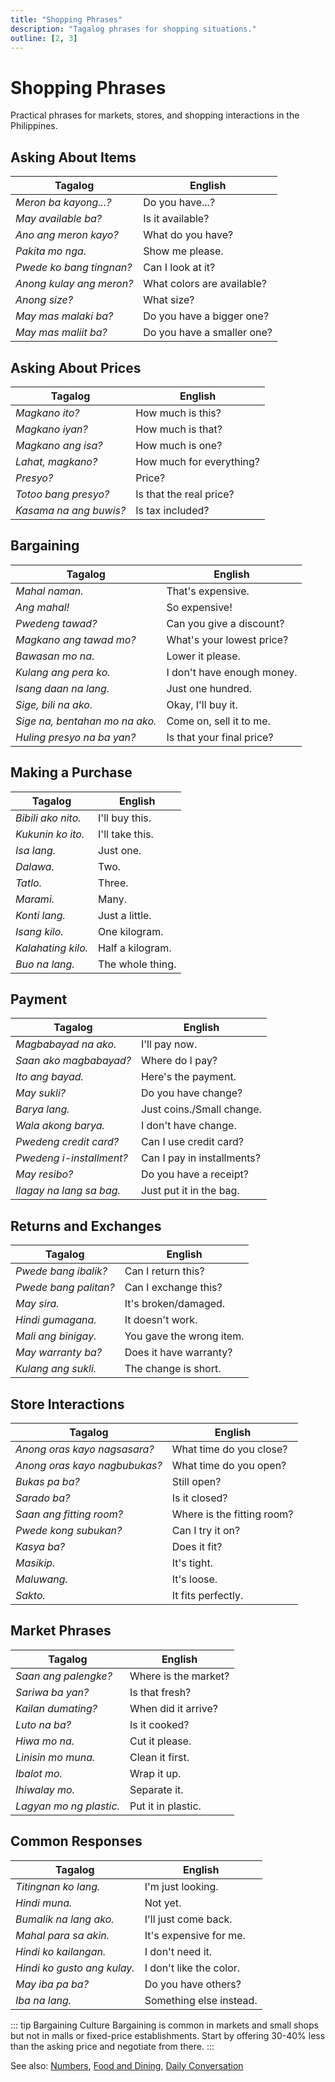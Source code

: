 ```yaml
---
title: "Shopping Phrases"
description: "Tagalog phrases for shopping situations."
outline: [2, 3]
---
```


# Shopping Phrases

Practical phrases for markets, stores, and shopping interactions in the Philippines.

## Asking About Items

| Tagalog | English |
| ------- | ------- |
| *Meron ba kayong...?* | Do you have...? |
| *May available ba?* | Is it available? |
| *Ano ang meron kayo?* | What do you have? |
| *Pakita mo nga.* | Show me please. |
| *Pwede ko bang tingnan?* | Can I look at it? |
| *Anong kulay ang meron?* | What colors are available? |
| *Anong size?* | What size? |
| *May mas malaki ba?* | Do you have a bigger one? |
| *May mas maliit ba?* | Do you have a smaller one? |

## Asking About Prices

| Tagalog | English |
| ------- | ------- |
| *Magkano ito?* | How much is this? |
| *Magkano iyan?* | How much is that? |
| *Magkano ang isa?* | How much is one? |
| *Lahat, magkano?* | How much for everything? |
| *Presyo?* | Price? |
| *Totoo bang presyo?* | Is that the real price? |
| *Kasama na ang buwis?* | Is tax included? |

## Bargaining

| Tagalog | English |
| ------- | ------- |
| *Mahal naman.* | That's expensive. |
| *Ang mahal!* | So expensive! |
| *Pwedeng tawad?* | Can you give a discount? |
| *Magkano ang tawad mo?* | What's your lowest price? |
| *Bawasan mo na.* | Lower it please. |
| *Kulang ang pera ko.* | I don't have enough money. |
| *Isang daan na lang.* | Just one hundred. |
| *Sige, bili na ako.* | Okay, I'll buy it. |
| *Sige na, bentahan mo na ako.* | Come on, sell it to me. |
| *Huling presyo na ba yan?* | Is that your final price? |

## Making a Purchase

| Tagalog | English |
| ------- | ------- |
| *Bibili ako nito.* | I'll buy this. |
| *Kukunin ko ito.* | I'll take this. |
| *Isa lang.* | Just one. |
| *Dalawa.* | Two. |
| *Tatlo.* | Three. |
| *Marami.* | Many. |
| *Konti lang.* | Just a little. |
| *Isang kilo.* | One kilogram. |
| *Kalahating kilo.* | Half a kilogram. |
| *Buo na lang.* | The whole thing. |

## Payment

| Tagalog | English |
| ------- | ------- |
| *Magbabayad na ako.* | I'll pay now. |
| *Saan ako magbabayad?* | Where do I pay? |
| *Ito ang bayad.* | Here's the payment. |
| *May sukli?* | Do you have change? |
| *Barya lang.* | Just coins./Small change. |
| *Wala akong barya.* | I don't have change. |
| *Pwedeng credit card?* | Can I use credit card? |
| *Pwedeng i-installment?* | Can I pay in installments? |
| *May resibo?* | Do you have a receipt? |
| *Ilagay na lang sa bag.* | Just put it in the bag. |

## Returns and Exchanges

| Tagalog | English |
| ------- | ------- |
| *Pwede bang ibalik?* | Can I return this? |
| *Pwede bang palitan?* | Can I exchange this? |
| *May sira.* | It's broken/damaged. |
| *Hindi gumagana.* | It doesn't work. |
| *Mali ang binigay.* | You gave the wrong item. |
| *May warranty ba?* | Does it have warranty? |
| *Kulang ang sukli.* | The change is short. |

## Store Interactions

| Tagalog | English |
| ------- | ------- |
| *Anong oras kayo nagsasara?* | What time do you close? |
| *Anong oras kayo nagbubukas?* | What time do you open? |
| *Bukas pa ba?* | Still open? |
| *Sarado ba?* | Is it closed? |
| *Saan ang fitting room?* | Where is the fitting room? |
| *Pwede kong subukan?* | Can I try it on? |
| *Kasya ba?* | Does it fit? |
| *Masikip.* | It's tight. |
| *Maluwang.* | It's loose. |
| *Sakto.* | It fits perfectly. |

## Market Phrases

| Tagalog | English |
| ------- | ------- |
| *Saan ang palengke?* | Where is the market? |
| *Sariwa ba yan?* | Is that fresh? |
| *Kailan dumating?* | When did it arrive? |
| *Luto na ba?* | Is it cooked? |
| *Hiwa mo na.* | Cut it please. |
| *Linisin mo muna.* | Clean it first. |
| *Ibalot mo.* | Wrap it up. |
| *Ihiwalay mo.* | Separate it. |
| *Lagyan mo ng plastic.* | Put it in plastic. |

## Common Responses

| Tagalog | English |
| ------- | ------- |
| *Titingnan ko lang.* | I'm just looking. |
| *Hindi muna.* | Not yet. |
| *Bumalik na lang ako.* | I'll just come back. |
| *Mahal para sa akin.* | It's expensive for me. |
| *Hindi ko kailangan.* | I don't need it. |
| *Hindi ko gusto ang kulay.* | I don't like the color. |
| *May iba pa ba?* | Do you have others? |
| *Iba na lang.* | Something else instead. |

::: tip Bargaining Culture
Bargaining is common in markets and small shops but not in malls or fixed-price establishments. Start by offering 30-40% less than the asking price and negotiate from there.
:::

See also: [Numbers](../guide/numbers.md), [Food and Dining](./food-dining.md), [Daily Conversation](./daily-conversation.md)
